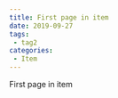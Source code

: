 ```yaml
---
title: First page in item
date: 2019-09-27
tags:
 - tag2
categories:
 - Item
---
```


First page in item

